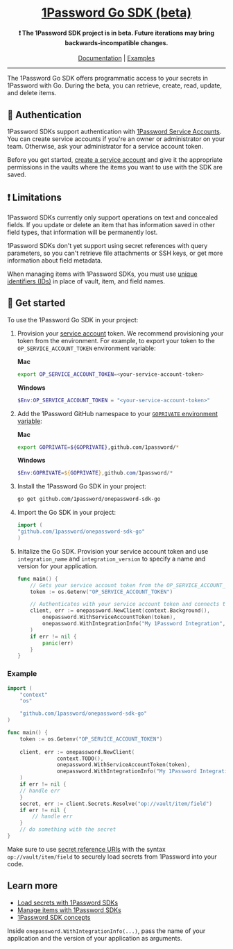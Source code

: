 <p align="center">
  <a href="https://1password.com">
      <h1 align="center">1Password Go SDK (beta)</h1>
  </a>
</p>

<p align="center">
 <h4 align="center"> ❗ The 1Password SDK project is in beta. Future iterations may bring backwards-incompatible changes.</h4>
</p>

<p align="center">
  <a href="https://developer.1password.com/docs/sdks/">Documentation</a> | <a href="https://github.com/1Password/onepassword-sdk-go/tree/main/example">Examples</a>
<br/>

---

The 1Password Go SDK offers programmatic access to your secrets in 1Password with Go. During the beta, you can retrieve, create, read, update, and delete items.

## 🔑 Authentication

1Password SDKs support authentication with [1Password Service Accounts](https://developer.1password.com/docs/service-accounts/get-started/). You can create service accounts if you're an owner or administrator on your team. Otherwise, ask your administrator for a service account token.

Before you get started, [create a service account](https://developer.1password.com/docs/service-accounts/get-started/#create-a-service-account) and give it the appropriate permissions in the vaults where the items you want to use with the SDK are saved.

## ❗ Limitations

1Password SDKs currently only support operations on text and concealed fields. If you update or delete an item that has information saved in other field types, that information will be permanently lost.

1Password SDKs don't yet support using secret references with query parameters, so you can't retrieve file attachments or SSH keys, or get more information about field metadata.

When managing items with 1Password SDKs, you must use [unique identifiers (IDs)](https://developer.1password.com/docs/sdks/concepts#unique-identifiers-ids) in place of vault, item, and field names.

## 🚀 Get started

To use the 1Password Go SDK in your project:

1. Provision your [service account](#authentication) token. We recommend provisioning your token from the environment. For example, to export your token to the `OP_SERVICE_ACCOUNT_TOKEN` environment variable:
    
    **Mac**
    
    ```bash
    export OP_SERVICE_ACCOUNT_TOKEN=<your-service-account-token>
    ```
    
    **Windows**
    
    ```powershell
    $Env:OP_SERVICE_ACCOUNT_TOKEN = "<your-service-account-token>"
    ```


2. Add the 1Password GitHub namespace to your [`GOPRIVATE` environment variable](https://pkg.go.dev/cmd/go#hdr-Configuration_for_downloading_non_public_code):

    **Mac**

    ```bash
    export GOPRIVATE=${GOPRIVATE},github.com/1password/*
    ```

    **Windows**
    
    ```powershell
    $Env:GOPRIVATE=${GOPRIVATE},github.com/1password/*
    ```

3. Install the 1Password Go SDK in your project:

    ```bash
    go get github.com/1password/onepassword-sdk-go
    ```

4. Import the Go SDK in your project:

    ```go
    import (
    "github.com/1password/onepassword-sdk-go"
    )
    ```

5. Initalize the Go SDK. Provision your service account token and use `integration_name` and `integration_version` to specify a name and version for your application.

    ```go
    func main() {
        // Gets your service account token from the OP_SERVICE_ACCOUNT_TOKEN environment variable.
        token := os.Getenv("OP_SERVICE_ACCOUNT_TOKEN")

        // Authenticates with your service account token and connects to 1Password.
        client, err := onepassword.NewClient(context.Background(),
            onepassword.WithServiceAccountToken(token),
            onepassword.WithIntegrationInfo("My 1Password Integration", "v1.0.0"),
        )
        if err != nil {
            panic(err)
        }
    }
    ```
 	

### Example

```go
import (
    "context"
    "os"

    "github.com/1password/onepassword-sdk-go"
)

func main() {
    token := os.Getenv("OP_SERVICE_ACCOUNT_TOKEN")
	
    client, err := onepassword.NewClient(
                context.TODO(),
                onepassword.WithServiceAccountToken(token),
                onepassword.WithIntegrationInfo("My 1Password Integration", "v1.0.0"),
    )
    if err != nil {
	// handle err
    }
    secret, err := client.Secrets.Resolve("op://vault/item/field")
    if err != nil {
        // handle err
    }
    // do something with the secret
}
```

Make sure to use [secret reference URIs](https://developer.1password.com/docs/cli/secret-references/) with the syntax `op://vault/item/field` to securely load secrets from 1Password into your code.

## Learn more

- [Load secrets with 1Password SDKs](https://developer.1password.com/docs/sdks/load-secrets)
- [Manage items with 1Password SDKs](https://developer.1password.com/docs/sdks/manage-items)
- [1Password SDK concepts](https://developer.1password.com/docs/sdks/concepts)


Inside ```onepassword.WithIntegrationInfo(...)```, pass the name of your application and the version of your application as arguments.
